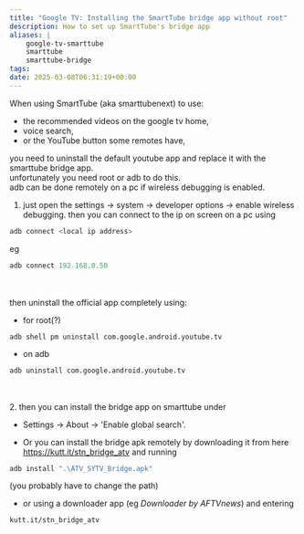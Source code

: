 ```yaml
---
title: "Google TV: Installing the SmartTube bridge app without root"
description: How to set up SmartTube's bridge app
aliases: |
    google-tv-smarttube
    smarttube
    smarttube-bridge
tags:
date: 2025-03-08T06:31:19+00:00
---
```

When using SmartTube (aka smarttubenext) to use: 
 - the recommended videos on the google tv home,   
 - voice search,   
 - or the YouTube button some remotes have,   

you need to uninstall the default youtube app and replace it with the smarttube bridge app.     
unfortunately you need root or adb to do this.  
adb can be done remotely on a pc if wireless debugging is enabled.  

1. just open the settings -> system -> developer options -> enable wireless debugging.
then you can connect to the ip on screen on a pc using
```a /<local ip address>/#red
adb connect <local ip address>
```
eg
```a /192.168.0.50/#yellow
adb connect 192.168.0.50
```
\
\
then uninstall the official app completely using:
- for root(?)
```
adb shell pm uninstall com.google.android.youtube.tv
```
 - on adb
```
adb uninstall com.google.android.youtube.tv
```
\
\
2. then you can install the bridge app on smarttube under 
- Settings -> About -> 'Enable global search'.

- Or you can install the bridge apk remotely by downloading it from here 
https://kutt.it/stn_bridge_atv and running 
```a /".\ATV_SYTV_Bridge.apk"/#yellow
adb install ".\ATV_SYTV_Bridge.apk"
```
(you probably have to change the path)

- or using a downloader app (eg *Downloader by AFTVnews*)
and entering 
```
kutt.it/stn_bridge_atv
```




